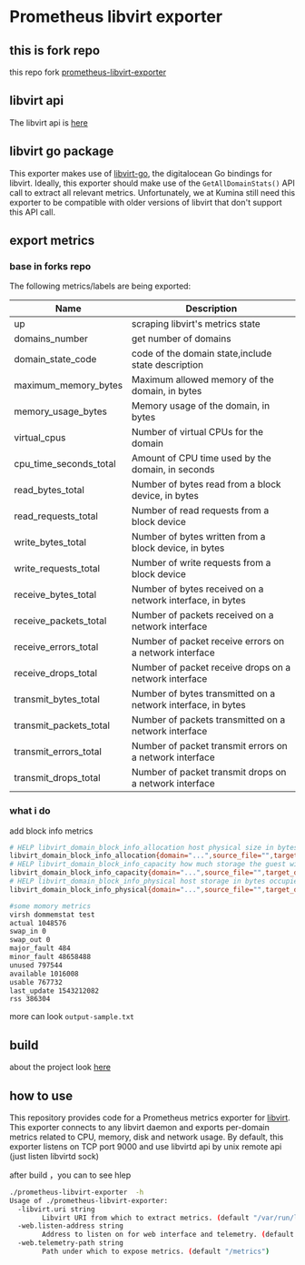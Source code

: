 # Prometheus libvirt exporter

## this is fork repo

this repo fork [prometheus-libvirt-exporter](https://github.com/zhangjianweibj/prometheus-libvirt-exporter)

## libvirt api

The libvirt api is [here](https://libvirt.org/html/)

## libvirt go package

This exporter makes use of
[libvirt-go](https://github.com/digitalocean/go-libvirt), the digitalocean Go
bindings for libvirt. Ideally, this exporter should make use of the
`GetAllDomainStats()` API call to extract all relevant metrics.
Unfortunately, we at Kumina still need this exporter to be compatible
with older versions of libvirt that don't support this API call.

## export metrics

### base in forks repo
The following metrics/labels are being exported:

Name | Description
---------|-------------
up|scraping libvirt's metrics state
domains_number|get number of domains
domain_state_code|code of the domain state,include state description
maximum_memory_bytes|Maximum allowed memory of the domain, in bytes
memory_usage_bytes|Memory usage of the domain, in bytes
virtual_cpus|Number of virtual CPUs for the domain
cpu_time_seconds_total|Amount of CPU time used by the domain, in seconds
read_bytes_total|Number of bytes read from a block device, in bytes
read_requests_total|Number of read requests from a block device
write_bytes_total|Number of bytes written from a block device, in bytes
write_requests_total|Number of write requests from a block device
receive_bytes_total|Number of bytes received on a network interface, in bytes
receive_packets_total|Number of packets received on a network interface
receive_errors_total|Number of packet receive errors on a network interface
receive_drops_total|Number of packet receive drops on a network interface
transmit_bytes_total|Number of bytes transmitted on a network interface, in bytes
transmit_packets_total|Number of packets transmitted on a network interface
transmit_errors_total|Number of packet transmit errors on a network interface
transmit_drops_total|Number of packet transmit drops on a network interface

### what i do

add block info metrics

```bash
# HELP libvirt_domain_block_info_allocation host physical size in bytes of the image container, in bytes.
libvirt_domain_block_info_allocation{domain="...",source_file="",target_device="..."} 
# HELP libvirt_domain_block_info_capacity how much storage the guest will see, in bytes.
libvirt_domain_block_info_capacity{domain="...",source_file="",target_device="..."} 
# HELP libvirt_domain_block_info_physical host storage in bytes occupied by the image, in bytes.
libvirt_domain_block_info_physical{domain="...",source_file="",target_device="..."} 

#some momory metrics
virsh dommemstat test
actual 1048576
swap_in 0
swap_out 0
major_fault 484
minor_fault 48658488
unused 797544
available 1016008
usable 767732
last_update 1543212082
rss 386304
```

more can look `output-sample.txt`

## build

about the project look [here](https://www.li-rui.top/2018/11/21/monitor/%E5%BC%80%E5%8F%91libvirt_exporter%E7%9A%84go%E7%89%88%E6%9C%AC/)

## how to use

This repository provides code for a Prometheus metrics exporter
for [libvirt](https://libvirt.org/). This exporter connects to any
libvirt daemon and exports per-domain metrics related to CPU, memory,
disk and network usage. By default, this exporter listens on TCP port
9000 and use libvirtd api by unix remote api (just listen libvirtd sock)

after build ，you can to see hlep

```bash
./prometheus-libvirt-exporter  -h
Usage of ./prometheus-libvirt-exporter:
  -libvirt.uri string
        Libvirt URI from which to extract metrics. (default "/var/run/libvirt/libvirt-sock")
  -web.listen-address string
        Address to listen on for web interface and telemetry. (default ":9000")
  -web.telemetry-path string
        Path under which to expose metrics. (default "/metrics")

```
